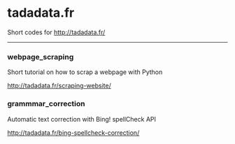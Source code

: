 # tadadata.fr

Short codes for http://tadadata.fr/

*********

### webpage_scraping

Short tutorial on how to scrap a webpage with Python 

http://tadadata.fr/scraping-website/

### grammmar_correction

Automatic text correction with Bing! spellCheck API 

http://tadadata.fr/bing-spellcheck-correction/
